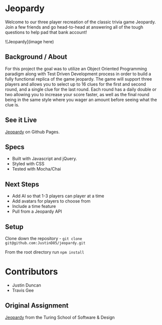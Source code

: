# Jeopardy

Welcome to our three player recreation of the classic trivia game Jeopardy. Join a few friends and go head-to-head at answering all of the tough questions to help pad that bank account!

![Jeopardy](image here)
 
## Background / About

  For this project the goal was to utilize an Object Oriented Programming paradigm along with Test Driven Development process in order to build a fully functional replica of the game jeopardy. The game will support three players and allows you to select up to 16 clues for the first and second round, and a single clue for the last round. Each round has a daily double or two allowing you to increase your score faster, as well as the final round being in the same style where you wager an amount before seeing what the clue is.

## See it Live

[Jeopardy](https://justind85.github.io/jeopardy/) on Github Pages.

## Specs

* Built with Javascript and jQuery.
* Styled with CSS
* Tested with Mocha/Chai

## Next Steps

* Add AI so that 1-3 players can player at a time
* Add avatars for players to choose from
* Include a time feature
* Pull from a Jeopardy API


## Setup

Clone down the repository - `git clone git@github.com:JustinD85/jeopardy.git`

From the root directory run `npm install` 

# Contributors
* Justin Duncan
* Travis Gee

## Original Assignment

[Jeopardy](http://frontend.turing.io/projects/jeopardy.html) from the Turing School of Software & Design
  
